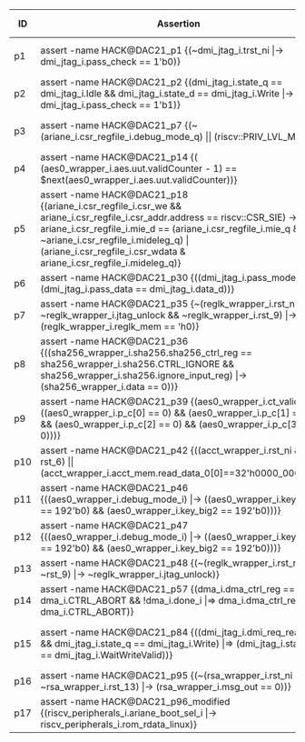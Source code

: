 | ID | Assertion | Bug Number | Bug Description | CWE-ID |
|----| ---- | ---- | ---- | ---- |
|p1|assert -name HACK@DAC21\_p1 {(\~dmi\_jtag\_i.trst\_ni \|-> dmi\_jtag\_i.pass\_check == 1'b0)}|1|dmi_jtag|No violations found|
|p2|assert -name HACK@DAC21\_p2 {(dmi\_jtag\_i.state\_q == dmi\_jtag\_i.Idle && dmi\_jtag\_i.state\_d == dmi\_jtag\_i.Write \|-> dmi\_jtag\_i.pass\_check == 1'b1)}|2|dmi_jtag|Violation found|
|p3|assert -name HACK@DAC21\_p7 {(\~(ariane\_i.csr\_regfile\_i.debug\_mode\_q) \|\| (riscv::PRIV\_LVL\_M))}|7|csr_regfile|No violations found|
|p4|assert -name HACK@DAC21\_p14 {( (aes0\_wrapper\_i.aes.uut.validCounter - 1) == $next(aes0\_wrapper\_i.aes.uut.validCounter))}|14|aes_192|Violation found|
|p5|assert -name HACK@DAC21\_p18 {(ariane\_i.csr\_regfile\_i.csr\_we && ariane\_i.csr\_regfile\_i.csr\_addr.address == riscv::CSR\_SIE) -> ariane\_i.csr\_regfile\_i.mie\_d == (ariane\_i.csr\_regfile\_i.mie\_q & \~ariane\_i.csr\_regfile\_i.mideleg\_q) \| (ariane\_i.csr\_regfile\_i.csr\_wdata & ariane\_i.csr\_regfile\_i.mideleg\_q)}|18|csr_regfile|Violation found|
|p6|assert -name HACK@DAC21\_p30 {((dmi\_jtag\_i.pass\_mode) \|-> (dmi\_jtag\_i.pass\_data == dmi\_jtag\_i.data\_d))}|30|dmi_jtag|Violation found|
|p7|assert -name HACK@DAC21\_p35 {\~(reglk\_wrapper\_i.rst\_ni && \~reglk\_wrapper\_i.jtag\_unlock && \~reglk\_wrapper\_i.rst\_9) \|-> (reglk\_wrapper\_i.reglk\_mem == 'h0)}|35|reglk_wrapper|Violation found|
|p8|assert -name HACK@DAC21\_p36 {((sha256\_wrapper\_i.sha256.sha256\_ctrl\_reg == sha256\_wrapper\_i.sha256.CTRL\_IGNORE && sha256\_wrapper\_i.sha256.ignore\_input\_reg) \|-> (sha256\_wrapper\_i.data == 0))}|36|sha256_wrapper|Violation found|
|p9|assert -name HACK@DAC21\_p39 {(aes0\_wrapper\_i.ct\_valid \|-> ((aes0\_wrapper\_i.p\_c[0] == 0) && (aes0\_wrapper\_i.p\_c[1] == 0) && (aes0\_wrapper\_i.p\_c[2] == 0) && (aes0\_wrapper\_i.p\_c[3] == 0)))}|39|aes0_wrapper|Violation found|
|p10|assert -name HACK@DAC21\_p42 {((acct\_wrapper\_i.rst\_ni && rst\_6) \|\| (acct\_wrapper\_i.acct\_mem.read\_data\_0[0]==32'h0000\_0000))}|42|acct_wrapper|Violation found|
|p11|assert -name HACK@DAC21\_p46 {((aes0\_wrapper\_i.debug\_mode\_i) \|-> ((aes0\_wrapper\_i.key\_big == 192'b0) && (aes0\_wrapper\_i.key\_big2 == 192'b0)))}|46|aes0_wrapper|Violation found|
|p12|assert -name HACK@DAC21\_p47 {((aes0\_wrapper\_i.debug\_mode\_i) \|-> ((aes0\_wrapper\_i.key\_big == 192'b0) && (aes0\_wrapper\_i.key\_big2 == 192'b0)))}|47|aes0_wrapper|Violation found|
|p13|assert -name HACK@DAC21\_p48 {(\~(reglk\_wrapper\_i.rst\_ni && \~rst\_9) \|-> \~reglk\_wrapper\_i.jtag\_unlock)}|48|reglk_wrapper|Violation found|
|p14|assert -name HACK@DAC21\_p57 {(dma\_i.dma\_ctrl\_reg == dma\_i.CTRL\_ABORT && !dma\_i.done\_i \|=> dma\_i.dma\_ctrl\_reg != dma\_i.CTRL\_ABORT)}|57|dma|Violation found|
|p15|assert -name HACK@DAC21\_p84 {((dmi\_jtag\_i.dmi\_req\_ready && dmi\_jtag\_i.state\_q == dmi\_jtag\_i.Write) \|=> (dmi\_jtag\_i.state\_q == dmi\_jtag\_i.WaitWriteValid))}|84|jtag_dmi (the dmi stands for debug module interface). |Violation found|
|p16|assert -name HACK@DAC21\_p95 {(\~(rsa\_wrapper\_i.rst\_ni && \~rsa\_wrapper\_i.rst\_13) \|-> (rsa\_wrapper\_i.msg\_out == 0))}|95|rsa_wrapper|Violation found|
|p17|assert -name HACK@DAC21\_p96\_modified {(riscv\_peripherals\_i.ariane\_boot\_sel\_i \|-> riscv\_peripherals\_i.rom\_rdata\_linux)}|96|riscv_peripherals|Violation found|
